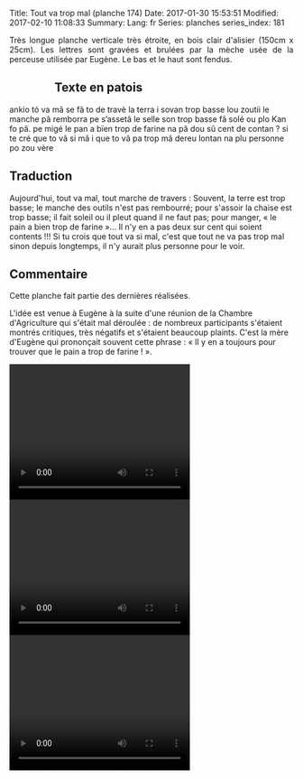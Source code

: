 Title:  Tout va trop mal (planche 174)
Date: 2017-01-30 15:53:51
Modified: 2017-02-10 11:08:33
Summary: 
Lang: fr
Series: planches
series_index: 181

<p style="text-align:justify;">Très longue planche verticale très
étroite, en bois clair d'alisier (150cm x 25cm). Les lettres sont
gravées et brulées par la mèche usée de la perceuse utilisée par
Eugène. Le bas et le haut sont fendus.</p>

<figure class="image-block" style="float: left;">
  <img alt="" src="{static}/images/planche_174-2.png">
  <figcaption style="max-width: 90px"></figcaption>
</figure>

## Texte en patois

ankio tó va mâ se fâ to de travè la terra i sovan trop basse lou
zoutii le manche pâ remborra pe s’assetâ le selle son trop basse fâ
solé ou plo Kan fo pâ. pe migé le pan a bïen trop de farine na pâ dou
sû cent de contan ? si te cré que to vâ si mâ i que to vâ pa trop mâ
dereu lontan na plu personne po zou vère

## Traduction

Aujourd'hui, tout va mal, tout marche de travers : Souvent, la terre
est trop basse; le manche des outils n'est pas rembourré; pour
s'assoir la chaise est trop basse; il fait soleil ou il pleut quand il
ne faut pas; pour manger, « le pain a bien trop de farine »… Il n'y en
a pas deux sur cent qui soient contents !!!  Si tu crois que tout va
si mal, c'est que tout ne va pas trop mal sinon depuis longtemps, il
n'y aurait plus personne pour le voir.

## Commentaire

Cette planche fait partie des dernières réalisées. 

L'idée est venue à Eugène à la suite d'une réunion de la Chambre
d'Agriculture qui s'était mal déroulée : de nombreux participants
s'étaient montrés critiques, très négatifs et s'étaient beaucoup
plaints. C'est la mère d'Eugène qui prononçait souvent cette phrase :
« Il y en a toujours pour trouver que le pain a trop de farine ! ».

<video width="320" height="240" controls>
  <source src="https://d1njpgd0ygatdn.cloudfront.net/video_174.mp4" type="video/mp4">
</video>

<video width="320" height="240" controls>
  <source src="https://d1njpgd0ygatdn.cloudfront.net/video_174debut.mp4" type="video/mp4">
</video>

<video width="320" height="240" controls>
  <source src="https://d1njpgd0ygatdn.cloudfront.net/video_174fin.mp4" type="video/mp4">
</video>
